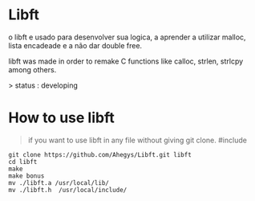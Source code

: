 <h1>Libft</h1>
<p>o libft e usado para desenvolver sua logica, a aprender a utilizar malloc, lista encadeade e a não dar double free.</p>
<p>libft was made in order to remake C functions like calloc, strlen, strlcpy among others.</p>
> status : developing
<h1>How to use libft</h1>
<blockquote>if you want to use libft in any file without giving git clone.
#include <libft.h></blockquote>

```
git clone https://github.com/Ahegys/Libft.git libft
cd libft
make
make bonus
mv ./libft.a /usr/local/lib/
mv ./libft.h  /usr/local/include/
```
